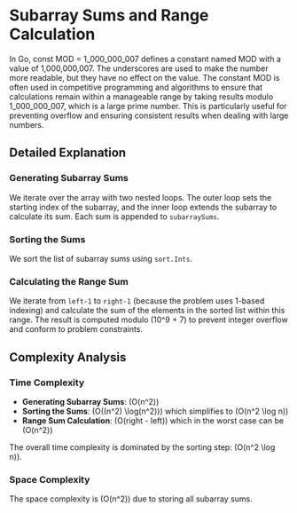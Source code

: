 # Subarray Sums and Range Calculation

In Go, const MOD = 1_000_000_007 defines a constant named MOD with a value of 1,000,000,007. The underscores are used to make the number more readable, but they have no effect on the value. The constant MOD is often used in competitive programming and algorithms to ensure that calculations remain within a manageable range by taking results modulo 1_000_000_007, which is a large prime number. This is particularly useful for preventing overflow and ensuring consistent results when dealing with large numbers.

## Detailed Explanation

### Generating Subarray Sums
We iterate over the array with two nested loops. The outer loop sets the starting index of the subarray, and the inner loop extends the subarray to calculate its sum. Each sum is appended to `subarraySums`.

### Sorting the Sums
We sort the list of subarray sums using `sort.Ints`.

### Calculating the Range Sum
We iterate from `left-1` to `right-1` (because the problem uses 1-based indexing) and calculate the sum of the elements in the sorted list within this range. The result is computed modulo \(10^9 + 7\) to prevent integer overflow and conform to problem constraints.

## Complexity Analysis

### Time Complexity
- **Generating Subarray Sums**: \(O(n^2)\)
- **Sorting the Sums**: \(O((n^2) \log(n^2))\) which simplifies to \(O(n^2 \log n)\)
- **Range Sum Calculation**: \(O(right - left)\) which in the worst case can be \(O(n^2)\)

The overall time complexity is dominated by the sorting step: \(O(n^2 \log n)\).

### Space Complexity
The space complexity is \(O(n^2)\) due to storing all subarray sums.
